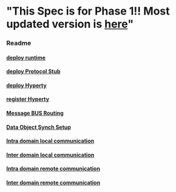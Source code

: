  "This Spec is for Phase 1!! Most updated version is [here](https://github.com/reTHINK-project/specs/tree/master/dynamic-view)" 
=============== 
### Readme

#### [deploy runtime](deploy-runtime.md)

#### [deploy Protocol Stub](deploy-protostub.md)

#### [deploy Hyperty](deploy-hyperty.md)

#### [register Hyperty](register-hyperty.md)

#### [Message BUS Routing](bus-msg-routing.md)

#### [Data Object Synch Setup](create-sync-data-object.md)

#### [Intra domain local communication](intra-local-comm.md)

#### [Inter domain local communication](inter-local-comm.md)

#### [Intra domain remote communication](intra-remote-comm.md)

#### [Inter domain remote communication](inter-remote-comm.md)

